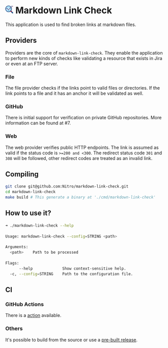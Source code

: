 # <img src="./misc/logo/logo.png" width="25" height="25"/> Markdown Link Check
This application is used to find broken links at markdown files.

## Providers
Providers are the core of `markdown-link-check`. They enable the application to perform new kinds of checks like validating a resource that exists in Jira or even at an FTP server.

### File
The file provider checks if the links point to valid files or directories. If the link points to a file and it has an anchor it will be validated as well.

### GitHub
There is initial support for verification on private GitHub repositories. More information can be found at #7.

### Web
The web provider verifies public HTTP endpoints. The link is assumed as valid if the status code is `>=200 and <300`. The redirect status code `301` and `308` will be followed, other redirect codes are treated as an invalid link.

## Compiling
```bash
git clone git@github.com:Nitro/markdown-link-check.git
cd markdown-link-check
make build # This generate a binary at './cmd/markdown-link-check'
```

## How to use it?
```bash
➜ ./markdown-link-check --help

Usage: markdown-link-check --config=STRING <path>

Arguments:
  <path>    Path to be processed

Flags:
      --help             Show context-sensitive help.
  -c, --config=STRING    Path to the configuration file.
```

## CI
### GitHub Actions
There is a [action](https://github.com/Nitro/markdown-link-check-action) available.

### Others
It's possible to build from the source or use a [pre-built release](https://github.com/Nitro/markdown-link-check-action/releases).